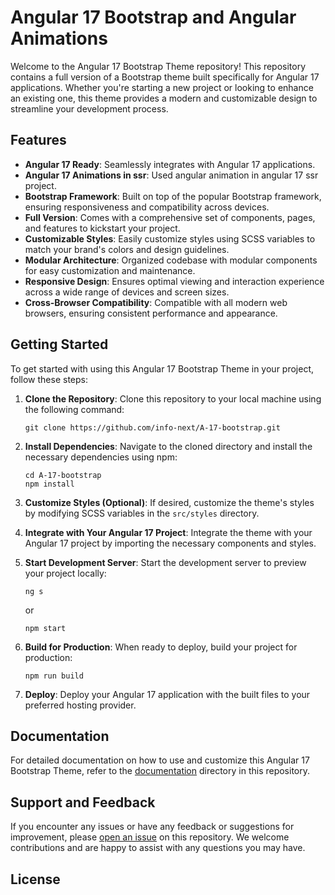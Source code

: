 # Angular 17 Bootstrap and Angular Animations 

Welcome to the Angular 17 Bootstrap Theme repository! This repository contains a full version of a Bootstrap theme built specifically for Angular 17 applications. Whether you're starting a new project or looking to enhance an existing one, this theme provides a modern and customizable design to streamline your development process.

## Features

- **Angular 17 Ready**: Seamlessly integrates with Angular 17 applications.
- **Angular 17 Animations in ssr**: Used angular animation in angular 17 ssr project.
- **Bootstrap Framework**: Built on top of the popular Bootstrap framework, ensuring responsiveness and compatibility across devices.
- **Full Version**: Comes with a comprehensive set of components, pages, and features to kickstart your project.
- **Customizable Styles**: Easily customize styles using SCSS variables to match your brand's colors and design guidelines.
- **Modular Architecture**: Organized codebase with modular components for easy customization and maintenance.
- **Responsive Design**: Ensures optimal viewing and interaction experience across a wide range of devices and screen sizes.
- **Cross-Browser Compatibility**: Compatible with all modern web browsers, ensuring consistent performance and appearance.

## Getting Started

To get started with using this Angular 17 Bootstrap Theme in your project, follow these steps:

1. **Clone the Repository**: Clone this repository to your local machine using the following command:

    ```
    git clone https://github.com/info-next/A-17-bootstrap.git
    ```

2. **Install Dependencies**: Navigate to the cloned directory and install the necessary dependencies using npm:

    ```
    cd A-17-bootstrap
    npm install
    ```

3. **Customize Styles (Optional)**: If desired, customize the theme's styles by modifying SCSS variables in the `src/styles` directory.

4. **Integrate with Your Angular 17 Project**: Integrate the theme with your Angular 17 project by importing the necessary components and styles.

5. **Start Development Server**: Start the development server to preview your project locally:

    ```
    ng s
    ```
    or
    
    ```
    npm start
    ```

6. **Build for Production**: When ready to deploy, build your project for production:

    ```
    npm run build
    ```

7. **Deploy**: Deploy your Angular 17 application with the built files to your preferred hosting provider.

## Documentation

For detailed documentation on how to use and customize this Angular 17 Bootstrap Theme, refer to the [documentation](https://angular.io/) directory in this repository.

## Support and Feedback

If you encounter any issues or have any feedback or suggestions for improvement, please [open an issue](https://github.com/info-next/random-s) on this repository. We welcome contributions and are happy to assist with any questions you may have.

## License

